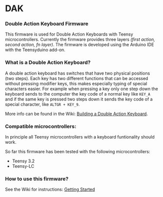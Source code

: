 # DAK
### Double Action Keyboard Firmware

This firmware is used for Double Action Keyboards with Teensy microcontrollers. 
Currently the firmware provides three layers _(first action, second action, fn layer)_.
The firmware is developed using the Arduino IDE with the Teensyduino add-on.

### What is a Double Action Keyboard?
A double action keyboard has switches that have two physical positions (two steps). Each key has two different functions that can be accessed without pressing modifier keys, this makes especially typing of special characters easier. For example when pressing a key 
only one step down the keyboard sends to the computer the key code of a normal key like `KEY_A` and if the same key is 
pressed two steps down it sends the key code of a special character, like `ALTGR + KEY_9`. 

More info can be found in the Wiki: [Building a Double Action Keyboard](https://github.com/jlidauer/DAK/wiki/Building-a-Double-Action-Keyboard).

### Compatible microcontrollers:
In principle all Teensy microcontrollers with a keyboard funtionality should work.

So far this firmware has been tested with the following microcontrollers:
- Teensy 3.2
- Teensy-LC

### How to use this firmware?
See the Wiki for instructions: [Getting Started](https://github.com/jlidauer/DAK/wiki/Getting-Started)

     
    
